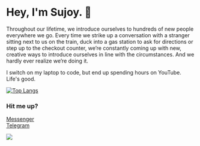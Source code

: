 # Hey, I'm Sujoy. :wave:

Throughout our lifetime, we introduce ourselves to hundreds of new people everywhere we go. Every time we strike up a conversation with a stranger sitting next to us on the train, duck into a gas station to ask for directions or step up to the checkout counter, we’re constantly coming up with new, creative ways to introduce ourselves in line with the circumstances. And we hardly ever realize we’re doing it.

I switch on my laptop to code, but end up spending hours on YouTube. Life's good.


[![Top Langs](https://github-readme-stats.vercel.app/api/top-langs/?username=sujoyyyy&layout=compact)](https://github.com/sujoyyyy?tab=repositories)
<br/>

### Hit me up?
[Messenger](http://m.me/sujoy.datta.906)<br/>
[Telegram](https://t.me/sujoyyyy)

![](https://komarev.com/ghpvc/?username=sujoyyyy&color=green)
